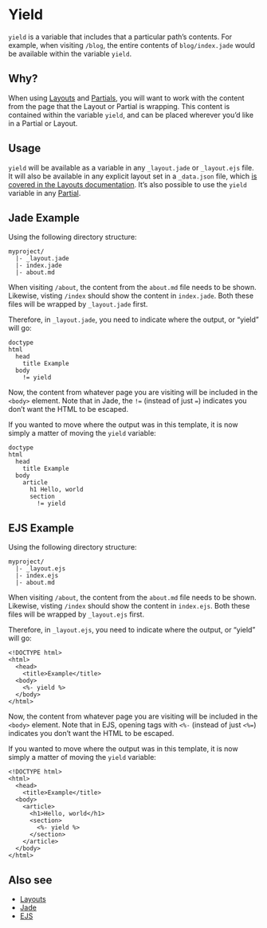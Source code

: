 # Yield

`yield` is a variable that includes that a particular path’s contents. For example, when visiting `/blog`, the entire contents of `blog/index.jade` would be available within the variable `yield`.

## Why?

When using [Layouts](layout) and [Partials](partial), you will want to work with the content from the page that the Layout or Partial is wrapping. This content is contained within the variable `yield`, and can be placed wherever you’d like in a Partial or Layout.

## Usage

`yield` will be available as a variable in any `_layout.jade` or `_layout.ejs` file. It will also be available in any explicit layout set in a `_data.json` file, which [is covered in the Layouts documentation](layout). It’s also possible to use the `yield` variable in any [Partial](partial).

## Jade Example

Using the following directory structure:

```
myproject/
  |- _layout.jade
  |- index.jade
  |- about.md
```

When visiting `/about`, the content from the `about.md` file needs to be shown. Likewise, visting `/index` should show the content in `index.jade`. Both these files will be wrapped by `_layout.jade` first.

Therefore, in `_layout.jade`, you need to indicate where the output, or “yield” will go:

```jade
doctype
html
  head
    title Example
  body
    != yield
```

Now, the content from whatever page you are visiting will be included in the `<body>` element. Note that in Jade, the `!=` (instead of just `=`) indicates you don’t want the HTML to be escaped.

If you wanted to move where the output was in this template, it is now simply a matter of moving the `yield` variable:

```jade
doctype
html
  head
    title Example
  body
    article
      h1 Hello, world
      section
        != yield
```

## EJS Example

Using the following directory structure:

```
myproject/
  |- _layout.ejs
  |- index.ejs
  |- about.md
```

When visiting `/about`, the content from the `about.md` file needs to be shown. Likewise, visting `/index` should show the content in `index.ejs`. Both these files will be wrapped by `_layout.ejs` first.

Therefore, in `_layout.ejs`, you need to indicate where the output, or “yield” will go:

```ejs
<!DOCTYPE html>
<html>
  <head>
    <title>Example</title>
  <body>
    <%- yield %>
  </body>
</html>
```

Now, the content from whatever page you are visiting will be included in the `<body>` element. Note that in EJS, opening tags with `<%-` (instead of just `<%=`) indicates you don’t want the HTML to be escaped.

If you wanted to move where the output was in this template, it is now simply a matter of moving the `yield` variable:

```ejs
<!DOCTYPE html>
<html>
  <head>
    <title>Example</title>
  <body>
    <article>
      <h1>Hello, world</h1>
      <section>
        <%- yield %>
      </section>
    </article>
  </body>
</html>
```

## Also see

- [Layouts](layout)
- [Jade](jade)
- [EJS](ejs)
